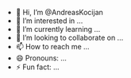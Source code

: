 - 👋 Hi, I’m @AndreasKocijan
- 👀 I’m interested in ...
- 🌱 I’m currently learning ...
- 💞️ I’m looking to collaborate on ...
- 📫 How to reach me ...
- 😄 Pronouns: ...
- ⚡ Fun fact: ...

<!---
AndreasKocijan/AndreasKocijan is a ✨ special ✨ repository because its `README.md` (this file) appears on your GitHub profile.
You can click the Preview link to take a look at your changes.
--->

